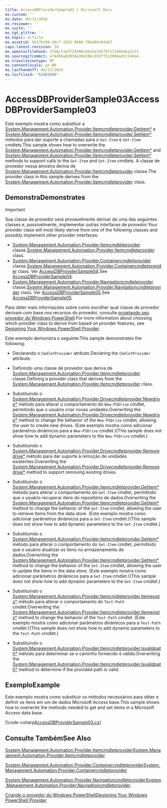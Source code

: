 ```yaml
---
title: AccessDBProviderSample03 | Microsoft Docs
ms.custom: ''
ms.date: 09/13/2016
ms.reviewer: ''
ms.suite: ''
ms.tgt_pltfrm: ''
ms.topic: article
ms.assetid: 9e576199-49c7-4355-9686-f9ed40c64a5f
caps.latest.revision: 10
ms.openlocfilehash: 57b6cfaa5f29300c60a5a745797111b6beba3133
ms.sourcegitcommit: e7445ba8203da304286c591ff513900ad1c244a4
ms.translationtype: MT
ms.contentlocale: pt-BR
ms.lasthandoff: 04/23/2019
ms.locfileid: "62081048"
---
```

# <a name="accessdbprovidersample03"></a><span data-ttu-id="b830a-102">AccessDBProviderSample03</span><span class="sxs-lookup"><span data-stu-id="b830a-102">AccessDBProviderSample03</span></span>

<span data-ttu-id="b830a-103">Este exemplo mostra como substituir a [System.Management.Automation.Provider.Itemcmdletprovider.Getitem\*](/dotnet/api/System.Management.Automation.Provider.ItemCmdletProvider.GetItem) e [System.Management.Automation.Provider.Itemcmdletprovider.Setitem\*](/dotnet/api/System.Management.Automation.Provider.ItemCmdletProvider.SetItem) métodos para dar suporte a chamadas para o `Get-Item` e `Set-Item` cmdlets.</span><span class="sxs-lookup"><span data-stu-id="b830a-103">This sample shows how to overwrite the [System.Management.Automation.Provider.Itemcmdletprovider.Getitem\*](/dotnet/api/System.Management.Automation.Provider.ItemCmdletProvider.GetItem) and [System.Management.Automation.Provider.Itemcmdletprovider.Setitem\*](/dotnet/api/System.Management.Automation.Provider.ItemCmdletProvider.SetItem) methods to support calls to the `Get-Item` and `Set-Item` cmdlets.</span></span> <span data-ttu-id="b830a-104">A classe de provedor nessa amostra deriva de [System.Management.Automation.Provider.Itemcmdletprovider](/dotnet/api/System.Management.Automation.Provider.ItemCmdletProvider) classe.</span><span class="sxs-lookup"><span data-stu-id="b830a-104">The provider class in this sample derives from the [System.Management.Automation.Provider.Itemcmdletprovider](/dotnet/api/System.Management.Automation.Provider.ItemCmdletProvider) class.</span></span>

## <a name="demonstrates"></a><span data-ttu-id="b830a-105">Demonstra</span><span class="sxs-lookup"><span data-stu-id="b830a-105">Demonstrates</span></span>

> [!IMPORTANT]
> <span data-ttu-id="b830a-106">Sua classe de provedor será provavelmente derivar de uma das seguintes classes e, possivelmente, implementar outras interfaces de provedor:</span><span class="sxs-lookup"><span data-stu-id="b830a-106">Your provider class will most likely derive from one of the following classes and possibly implement other provider interfaces:</span></span>
>
> -   <span data-ttu-id="b830a-107">[System.Management.Automation.Provider.Itemcmdletprovider](/dotnet/api/System.Management.Automation.Provider.ItemCmdletProvider) classe.</span><span class="sxs-lookup"><span data-stu-id="b830a-107">[System.Management.Automation.Provider.Itemcmdletprovider](/dotnet/api/System.Management.Automation.Provider.ItemCmdletProvider) class.</span></span>
> -   <span data-ttu-id="b830a-108">[System.Management.Automation.Provider.Containercmdletprovider](/dotnet/api/System.Management.Automation.Provider.ContainerCmdletProvider) classe.</span><span class="sxs-lookup"><span data-stu-id="b830a-108">[System.Management.Automation.Provider.Containercmdletprovider](/dotnet/api/System.Management.Automation.Provider.ContainerCmdletProvider) class.</span></span> <span data-ttu-id="b830a-109">Ver [AccessDBProviderSample04](./accessdbprovidersample04.md).</span><span class="sxs-lookup"><span data-stu-id="b830a-109">See [AccessDBProviderSample04](./accessdbprovidersample04.md).</span></span>
> -   <span data-ttu-id="b830a-110">[System.Management.Automation.Provider.Navigationcmdletprovider](/dotnet/api/System.Management.Automation.Provider.NavigationCmdletProvider) classe.</span><span class="sxs-lookup"><span data-stu-id="b830a-110">[System.Management.Automation.Provider.Navigationcmdletprovider](/dotnet/api/System.Management.Automation.Provider.NavigationCmdletProvider) class.</span></span> <span data-ttu-id="b830a-111">Ver [AccessDBProviderSample05](./accessdbprovidersample05.md).</span><span class="sxs-lookup"><span data-stu-id="b830a-111">See [AccessDBProviderSample05](./accessdbprovidersample05.md).</span></span>
>
> <span data-ttu-id="b830a-112">Para obter mais informações sobre como escolher qual classe de provedor derivam com base nos recursos do provedor, consulte [projetando seu provedor do Windows PowerShell](./provider-types.md).</span><span class="sxs-lookup"><span data-stu-id="b830a-112">For more information about choosing which provider class to derive from based on provider features, see [Designing Your Windows PowerShell Provider](./provider-types.md).</span></span>

<span data-ttu-id="b830a-113">Este exemplo demonstra o seguinte:</span><span class="sxs-lookup"><span data-stu-id="b830a-113">This sample demonstrates the following:</span></span>

- <span data-ttu-id="b830a-114">Declarando o `CmdletProvider` atributo.</span><span class="sxs-lookup"><span data-stu-id="b830a-114">Declaring the `CmdletProvider` attribute.</span></span>

- <span data-ttu-id="b830a-115">Definindo uma classe de provedor que deriva de [System.Management.Automation.Provider.Itemcmdletprovider](/dotnet/api/System.Management.Automation.Provider.ItemCmdletProvider) classe.</span><span class="sxs-lookup"><span data-stu-id="b830a-115">Defining a provider class that derives from the [System.Management.Automation.Provider.Itemcmdletprovider](/dotnet/api/System.Management.Automation.Provider.ItemCmdletProvider) class.</span></span>

- <span data-ttu-id="b830a-116">Substituindo o [System.Management.Automation.Provider.Drivecmdletprovider.Newdrive\*](/dotnet/api/System.Management.Automation.Provider.DriveCmdletProvider.NewDrive) método para alterar o comportamento do `New-PSDrive` cmdlet, permitindo que o usuário criar novas unidades.</span><span class="sxs-lookup"><span data-stu-id="b830a-116">Overwriting the [System.Management.Automation.Provider.Drivecmdletprovider.Newdrive\*](/dotnet/api/System.Management.Automation.Provider.DriveCmdletProvider.NewDrive) method to change the behavior of the `New-PSDrive` cmdlet, allowing the user to create new drives.</span></span> <span data-ttu-id="b830a-117">(Este exemplo mostra como adicionar parâmetros dinâmicos para a `New-PSDrive` cmdlet.)</span><span class="sxs-lookup"><span data-stu-id="b830a-117">(This sample does not show how to add dynamic parameters to the `New-PSDrive` cmdlet.)</span></span>

- <span data-ttu-id="b830a-118">Substituindo o [System.Management.Automation.Provider.Drivecmdletprovider.Removedrive\*](/dotnet/api/System.Management.Automation.Provider.DriveCmdletProvider.RemoveDrive) método para dar suporte à remoção de unidades existentes.</span><span class="sxs-lookup"><span data-stu-id="b830a-118">Overwriting the [System.Management.Automation.Provider.Drivecmdletprovider.Removedrive\*](/dotnet/api/System.Management.Automation.Provider.DriveCmdletProvider.RemoveDrive) method to support removing existing drives.</span></span>

- <span data-ttu-id="b830a-119">Substituindo o [System.Management.Automation.Provider.Itemcmdletprovider.Getitem\*](/dotnet/api/System.Management.Automation.Provider.ItemCmdletProvider.GetItem) método para alterar o comportamento do `Get-Item` cmdlet, permitindo que o usuário recuperar itens do repositório de dados.</span><span class="sxs-lookup"><span data-stu-id="b830a-119">Overwriting the [System.Management.Automation.Provider.Itemcmdletprovider.Getitem\*](/dotnet/api/System.Management.Automation.Provider.ItemCmdletProvider.GetItem) method to change the behavior of the `Get-Item` cmdlet, allowing the user to retrieve items from the data store.</span></span> <span data-ttu-id="b830a-120">(Este exemplo mostra como adicionar parâmetros dinâmicos para a `Get-Item` cmdlet.)</span><span class="sxs-lookup"><span data-stu-id="b830a-120">(This sample does not show how to add dynamic parameters to the `Get-Item` cmdlet.)</span></span>

- <span data-ttu-id="b830a-121">Substituindo o [System.Management.Automation.Provider.Itemcmdletprovider.Setitem\*](/dotnet/api/System.Management.Automation.Provider.ItemCmdletProvider.SetItem) método para alterar o comportamento do `Set-Item` cmdlet, permitindo que o usuário atualizar os itens no armazenamento de dados.</span><span class="sxs-lookup"><span data-stu-id="b830a-121">Overwriting the [System.Management.Automation.Provider.Itemcmdletprovider.Setitem\*](/dotnet/api/System.Management.Automation.Provider.ItemCmdletProvider.SetItem) method to change the behavior of the `Set-Item` cmdlet, allowing the user to update the items in the data store.</span></span> <span data-ttu-id="b830a-122">(Este exemplo mostra como adicionar parâmetros dinâmicos para a `Get-Item` cmdlet.)</span><span class="sxs-lookup"><span data-stu-id="b830a-122">(This sample does not show how to add dynamic parameters to the `Get-Item` cmdlet.)</span></span>

- <span data-ttu-id="b830a-123">Substituindo o [System.Management.Automation.Provider.Itemcmdletprovider.Itemexists\*](/dotnet/api/System.Management.Automation.Provider.ItemCmdletProvider.ItemExists) método para alterar o comportamento do `Test-Path` cmdlet.</span><span class="sxs-lookup"><span data-stu-id="b830a-123">Overwriting the [System.Management.Automation.Provider.Itemcmdletprovider.Itemexists\*](/dotnet/api/System.Management.Automation.Provider.ItemCmdletProvider.ItemExists) method to change the behavior of the `Test-Path` cmdlet.</span></span> <span data-ttu-id="b830a-124">(Este exemplo mostra como adicionar parâmetros dinâmicos para a `Test-Path` cmdlet.)</span><span class="sxs-lookup"><span data-stu-id="b830a-124">(This sample does not show how to add dynamic parameters to the `Test-Path` cmdlet.)</span></span>

- <span data-ttu-id="b830a-125">Substituindo o [System.Management.Automation.Provider.Itemcmdletprovider.Isvalidpath\*](/dotnet/api/System.Management.Automation.Provider.ItemCmdletProvider.IsValidPath) método para determinar se o caminho fornecido é válido.</span><span class="sxs-lookup"><span data-stu-id="b830a-125">Overwriting the [System.Management.Automation.Provider.Itemcmdletprovider.Isvalidpath\*](/dotnet/api/System.Management.Automation.Provider.ItemCmdletProvider.IsValidPath) method to determine if the provided path is valid.</span></span>

## <a name="example"></a><span data-ttu-id="b830a-126">Exemplo</span><span class="sxs-lookup"><span data-stu-id="b830a-126">Example</span></span>

<span data-ttu-id="b830a-127">Este exemplo mostra como substituir os métodos necessários para obter e definir os itens em um de dados Microsoft Access base.</span><span class="sxs-lookup"><span data-stu-id="b830a-127">This sample shows how to overwrite the methods needed to get and set items in a Microsoft Access data base.</span></span>

[!code-csharp[AccessDBProviderSample03.cs](../../powershell-sdk-samples/SDK-2.0/csharp/AccessDBProviderSample06/AccessDBProviderSample06.cs#L11-L976 "AccessDBProviderSample03.cs")]

## <a name="see-also"></a><span data-ttu-id="b830a-128">Consulte Também</span><span class="sxs-lookup"><span data-stu-id="b830a-128">See Also</span></span>

[<span data-ttu-id="b830a-129">System.Management.Automation.Provider.Itemcmdletprovider</span><span class="sxs-lookup"><span data-stu-id="b830a-129">System.Management.Automation.Provider.Itemcmdletprovider</span></span>](/dotnet/api/System.Management.Automation.Provider.ItemCmdletProvider)

[<span data-ttu-id="b830a-130">System.Management.Automation.Provider.Containercmdletprovider</span><span class="sxs-lookup"><span data-stu-id="b830a-130">System.Management.Automation.Provider.Containercmdletprovider</span></span>](/dotnet/api/System.Management.Automation.Provider.ContainerCmdletProvider)

[<span data-ttu-id="b830a-131">System.Management.Automation.Provider.Navigationcmdletprovider</span><span class="sxs-lookup"><span data-stu-id="b830a-131">System.Management.Automation.Provider.Navigationcmdletprovider</span></span>](/dotnet/api/System.Management.Automation.Provider.NavigationCmdletProvider)

[<span data-ttu-id="b830a-132">Criando o provedor do Windows PowerShell</span><span class="sxs-lookup"><span data-stu-id="b830a-132">Designing Your Windows PowerShell Provider</span></span>](./provider-types.md)